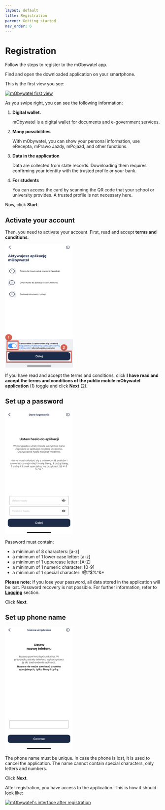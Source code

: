 ```yaml
---
layout: default
title: Registration
parent: Getting started
nav_order: 6
---
```


# Registration

Follow the steps to register to the mObywatel app.

Find and open the downloaded application on your smartphone.

This is the first view you see:

[![mObywatel first view](https://res.cloudinary.com/marcomontalbano/image/upload/v1619259701/video_to_markdown/images/youtube--FkBmNepjvzQ-c05b58ac6eb4c4700831b2b3070cd403.jpg)](https://www.youtube.com/watch?v=FkBmNepjvzQ "mObywatel first view")

As you swipe right, you can see the following information:

1. **Digital wallet.**    
   
   mObywatel is a digital wallet for documents and e-government services.

2. **Many possibilities**   
   
   With mObywatel, you can show your personal information, use eRecepta, mPrawo Jazdy, mPojazd, and other functions.

3. **Data in the application**   
   
   Data are collected from state records. Downloading them requires confirming your identity with the trusted profile or your bank.

4. **For students**
   
   You can access the card by scanning the QR code that your school or university provides. A trusted profile is not necessary here.

Now, click **Start**.
   

## Activate your account

Then, you need to activate your account. First, read and accept **terms and conditions**.  

<img src="../assets/images/activate.jpeg" width="220" height="400">   

If you have read and accept the terms and conditions, click **I have read and accept the terms and conditions of the public mobile mObywatel application** (1) toggle and click **Next** (2).


## Set up a password
<img src="../assets/images/password.jpeg" width="220" height="400">

Password must contain:
- a minimum of 8 characters: [a-z]
- a minimum of 1 lower case letter: [a-z]
- a minimum of 1 uppercase letter: [A-Z]
- a minimum of 1 numeric character: [0-9]
- a minimum of 1 special character: !@#$%^&*

**Please note:** If you lose your password, all data stored in the application will be lost. Password recovery is not possible. For further information, refer to [**Logging**](logging.md) section.

Click **Next**.


## Set up phone name

<img src="../assets/images/phonename.jpeg" width="220" height="400">

The phone name must be unique. In case the phone is lost, it is used to cancel the application. The name cannot contain special characters, only letters and numbers.

Click **Next**.

After registration, you have access to the application. This is how it should look like:

[![mObywatel's interface after registration](https://res.cloudinary.com/marcomontalbano/image/upload/v1619360513/video_to_markdown/images/youtube--VYfzMeyx3Nc-c05b58ac6eb4c4700831b2b3070cd403.jpg)](https://youtu.be/VYfzMeyx3Nc "mObywatel's interface after registration")